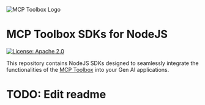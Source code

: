 ![MCP Toolbox
Logo](https://raw.githubusercontent.com/googleapis/genai-toolbox/main/logo.png)
# MCP Toolbox SDKs for NodeJS

[![License: Apache
2.0](https://img.shields.io/badge/License-Apache%202.0-blue.svg)](https://opensource.org/licenses/Apache-2.0)

This repository contains NodeJS SDKs designed to seamlessly integrate the
functionalities of the [MCP
Toolbox](https://github.com/googleapis/genai-toolbox) into your Gen AI
applications.

# TODO: Edit readme
